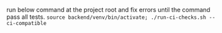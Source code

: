 run below command at the project root and fix errors until the command pass all tests.
`source backend/venv/bin/activate; ./run-ci-checks.sh --ci-compatible`